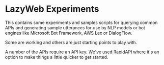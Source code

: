 # LazyWeb Experiments

This contains some experiments and samples scripts for querying common APIs and generating sample utterances for use by NLP models or bot engines like Microsoft Bot Framework, AWS Lex or DialogFlow.

Some are working and others are just starting points to play with.

A number of the APIs require an API key. We've used RapidAPI where it's an option to make things a little quicker to get started.

